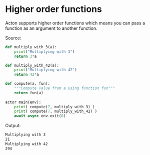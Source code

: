 # Higher order functions

Acton supports higher order functions which means you can pass a function as an argument to another function.

Source:
```python
def multiply_with_3(a):
    print("Multiplying with 3")
    return 3*a

def multiply_with_42(a):
    print("Multiplying with 42")
    return 42*a

def compute(a, fun):
    """Compute value from a using function fun"""
    return fun(a)
    
actor main(env):
    print( compute(7, multiply_with_3) )
    print( compute(7, multiply_with_42) )
    await async env.exit(0)
```

Output:
```sh
Multiplying with 3
21
Multiplying with 42
294
```
